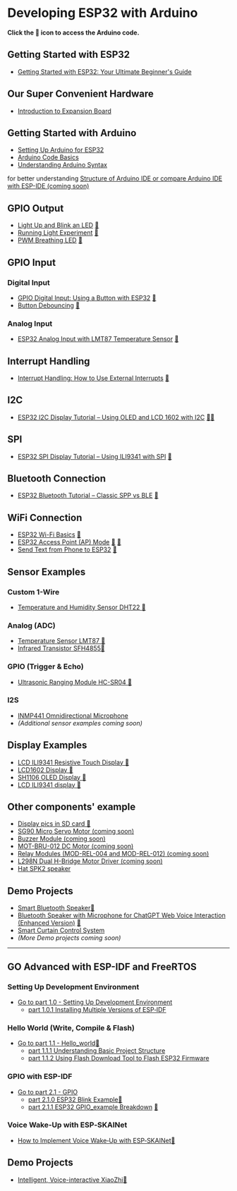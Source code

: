 # Developing ESP32 with Arduino

**Click the 🔧 icon to access the Arduino code.**



## Getting Started with ESP32

- [Getting Started with ESP32: Your Ultimate Beginner's Guide](Get_started/Get_Started.md)

## Our Super Convenient Hardware
- [Introduction to Expansion Board](Hardware/ee4002d-guide-main/Hardware.md)

## Getting Started with Arduino
  - [Setting Up Arduino for ESP32](Get_started/ArduinoEnvironment.md)
  - [Arduino Code Basics](Get_started/ArduinoUnderstanding.md)
  - [Understanding Arduino Syntax](Get_started/ArduinoSyntax.md)

  for better understanding [Structure of Arduino IDE or compare Arduino IDE with ESP-IDE (coming soon)]()

## GPIO Output

- [Light Up and Blink an LED](GPIO_Output_Arduino/LED_blink.md) [🔧](GPIO_Output_Arduino/led_blink.ino)
- [Running Light Experiment](GPIO_Output_Arduino/LED_RunningLight.md) [🔧](GPIO_Output_Arduino/led_RunningLight.ino)
- [PWM Breathing LED](GPIO_Output_Arduino/LED_PWM.md) [🔧](GPIO_Output_Arduino/led_PWM.ino)

## GPIO Input

### Digital Input
- [GPIO Digital Input: Using a Button with ESP32](GPIO_Input_Arduino/button_input.md) [🔧](GPIO_Input_Arduino/button_input.ino)
- [Button Debouncing](GPIO_Input_Arduino/Button_Debouncing.md) [🔧](GPIO_Input_Arduino/button_debouncing.ino)

### Analog Input
- [ESP32 Analog Input with LMT87 Temperature Sensor](GPIO_Input_Arduino/analog_input.md) [🔧](GPIO_Input_Arduino/analog_input.ino)

## Interrupt Handling

- [Interrupt Handling: How to Use External Interrupts](InterruptHandling/interrupthandling.md) [🔧](InterruptHandling/interrupthandling.ino)

## I2C
- [ESP32 I2C Display Tutorial – Using OLED and LCD 1602 with I2C](I2C/I2C.md)
[🔧](Diaplay/LCD1602_Test.ino)[🔧](Diaplay/lcd_ili9431_test.ino)

## SPI
- [ESP32 SPI Display Tutorial – Using ILI9341 with SPI](SPI/SPI.md) [🔧](Diaplay/TFT_display_Test.ino)

## Bluetooth Connection
- [ESP32 Bluetooth Tutorial – Classic SPP vs BLE](Bluetooth/Bluetooth.md) [🔧](Bluetooth/bluetooth.ino)

## WiFi Connection

- [ESP32 Wi-Fi Basics](WiFi/ConnectWiFi.md) [🔧](WiFi/ConnectWifi.ino)
- [ESP32 Access Point (AP) Mode](WiFi/APmode.md) [🔧](WiFi/APmode.md) [🔧](WiFi/WebPage_withAPmode.ino)
- [Send Text from Phone to ESP32](WiFi/SendMessageToESP.md) [🔧](WiFi/SendMessageToESP.ino)

## Sensor Examples

### Custom 1-Wire
- [Temperature and Humidity Sensor DHT22 🔧](Sensors/TemperatureHumidityDHT22.ino)

### Analog (ADC)
- [Temperature Sensor LMT87 🔧](Sensors/TemperatureLMT87.ino)
- [Infrared Transistor SFH4855🔧]()

### GPIO (Trigger & Echo)
- [Ultrasonic Ranging Module HC-SR04 🔧](Sensors/UltrasonicRangingModuleHC-SR04.ino)

### I2S
- [INMP441 Omnidirectional Microphone](OtherExamples/bluetoothspeaker.ino)
- *(Additional sensor examples coming soon)*

## Display Examples

- [LCD ILI9341 Resistive Touch Display 🔧](Diaplay/TFT_display_Test.ino)
- [LCD1602 Display 🔧](Diaplay/LCD1602_Test.ino)
- [SH1106 OLED Display 🔧](Diaplay/oled_lcd_test.ino)
- [LCD ILI9341 display 🔧](Diaplay/lcd_ili9431_test.ino)

## Other components' example
- [Display pics in SD card 🔧](SDcard/ESP32_SDcard_jpeg.ino)
- [SG90 Micro Servo Motor (coming soon)]()
- [Buzzer Module (coming soon)]()
- [MOT-BRU-012 DC Motor (coming soon)]()
- [Relay Modules (MOD-REL-004 and MOD-REL-012) (coming soon)]()
- [L298N Dual H-Bridge Motor Driver (coming soon)]()
- [Hat SPK2 speaker](OtherExamples/speaker.ino)

## Demo Projects

- [Smart Bluetooth Speaker](Demo/BluetoothSpeaker.md)[🔧](Demo/bluetoothspeaker.ino)
- [Bluetooth Speaker with Microphone for ChatGPT Web Voice Interaction (Enhanced Version)](Demo/HomeMadeXIaozhi.md) [🔧](Demo/HomeMadeXiaozhi.ino)
- [Smart Curtain Control System](Demo/SmartCurtainControlSystem.md)
- *(More Demo projects coming soon)*

---

## GO Advanced with ESP-IDF and FreeRTOS

### Setting Up Development Environment
- [Go to part 1.0 - Setting Up Development Environment](Setting-up-Development-Enviroment/Setting-Up-Development-Environment.md)
  - [part 1.0.1 Installing Multiple Versions of ESP‐IDF](Setting-up-Development-Enviroment/InstallingMultipleVersionsofESP‐IDF.md)

### Hello World (Write, Compile & Flash)
- [Go to part 1.1 - Hello_world](Setting-up-Development-Enviroment/Hello_world.md)[🔧](Setting-up-Development-Enviroment/Hello_world_example)
  - [part 1.1.1 Understanding Basic Project Structure](Setting-up-Development-Enviroment/BasicProjectStructure.md)
  - [part 1.1.2 Using Flash Download Tool to Flash ESP32 Firmware](Setting-up-Development-Enviroment/UsingFlashDownloadTooltoFlash.md)

### GPIO with ESP-IDF
- [Go to part 2.1 - GPIO](GPIO_ESP_IDE/GPIO_key_input.md)
  - [part 2.1.0 ESP32 Blink Example](GPIO_ESP_IDE/blink_3led.md)[🔧](GPIO_ESP_IDE/blink)
  - [part 2.1.1 ESP32 GPIO_example Breakdown](GPIO_ESP_IDE/ESP32_GPIO_example.md) [🔧](GPIO_ESP_IDE/generic_gpio)

### Voice Wake‑Up with ESP‑SKAINet
- [How to Implement Voice Wake‑Up with ESP‑SKAINet](WakeUp/VoiceWakeUp.md)[🔧](WakeUp/esp-skainet-master)

## Demo Projects
- [Intelligent, Voice-interactive XiaoZhi](Demo/Xiaozhi.md)[🔧](Demo/xiaozhi-esp32)